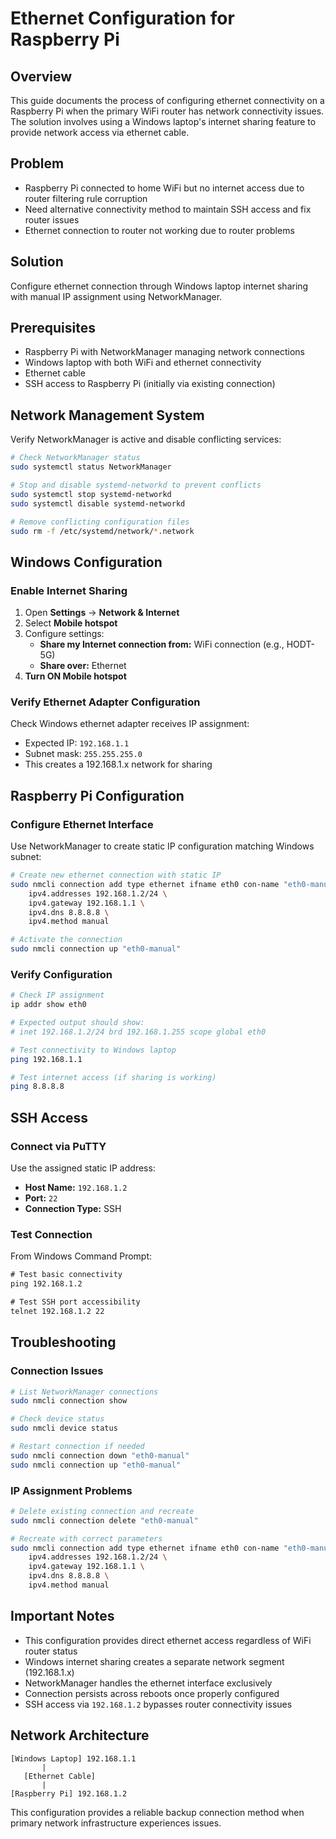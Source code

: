 # Ethernet Configuration for Raspberry Pi

## Overview

This guide documents the process of configuring ethernet connectivity on a Raspberry Pi when the primary WiFi router has network connectivity issues. The solution involves using a Windows laptop's internet sharing feature to provide network access via ethernet cable.

## Problem

- Raspberry Pi connected to home WiFi but no internet access due to router filtering rule corruption
- Need alternative connectivity method to maintain SSH access and fix router issues
- Ethernet connection to router not working due to router problems

## Solution

Configure ethernet connection through Windows laptop internet sharing with manual IP assignment using NetworkManager.

## Prerequisites

- Raspberry Pi with NetworkManager managing network connections
- Windows laptop with both WiFi and ethernet connectivity
- Ethernet cable
- SSH access to Raspberry Pi (initially via existing connection)

## Network Management System

Verify NetworkManager is active and disable conflicting services:

```bash
# Check NetworkManager status
sudo systemctl status NetworkManager

# Stop and disable systemd-networkd to prevent conflicts
sudo systemctl stop systemd-networkd
sudo systemctl disable systemd-networkd

# Remove conflicting configuration files
sudo rm -f /etc/systemd/network/*.network
```

## Windows Configuration

### Enable Internet Sharing

1. Open **Settings** → **Network & Internet**
2. Select **Mobile hotspot**
3. Configure settings:
   - **Share my Internet connection from:** WiFi connection (e.g., HODT-5G)
   - **Share over:** Ethernet
4. **Turn ON Mobile hotspot**

### Verify Ethernet Adapter Configuration

Check Windows ethernet adapter receives IP assignment:
- Expected IP: `192.168.1.1`
- Subnet mask: `255.255.255.0`
- This creates a 192.168.1.x network for sharing

## Raspberry Pi Configuration

### Configure Ethernet Interface

Use NetworkManager to create static IP configuration matching Windows subnet:

```bash
# Create new ethernet connection with static IP
sudo nmcli connection add type ethernet ifname eth0 con-name "eth0-manual" \
    ipv4.addresses 192.168.1.2/24 \
    ipv4.gateway 192.168.1.1 \
    ipv4.dns 8.8.8.8 \
    ipv4.method manual

# Activate the connection
sudo nmcli connection up "eth0-manual"
```

### Verify Configuration

```bash
# Check IP assignment
ip addr show eth0

# Expected output should show:
# inet 192.168.1.2/24 brd 192.168.1.255 scope global eth0

# Test connectivity to Windows laptop
ping 192.168.1.1

# Test internet access (if sharing is working)
ping 8.8.8.8
```

## SSH Access

### Connect via PuTTY

Use the assigned static IP address:
- **Host Name:** `192.168.1.2`
- **Port:** `22`
- **Connection Type:** SSH

### Test Connection

From Windows Command Prompt:
```cmd
# Test basic connectivity
ping 192.168.1.2

# Test SSH port accessibility
telnet 192.168.1.2 22
```

## Troubleshooting

### Connection Issues

```bash
# List NetworkManager connections
sudo nmcli connection show

# Check device status
sudo nmcli device status

# Restart connection if needed
sudo nmcli connection down "eth0-manual"
sudo nmcli connection up "eth0-manual"
```

### IP Assignment Problems

```bash
# Delete existing connection and recreate
sudo nmcli connection delete "eth0-manual"

# Recreate with correct parameters
sudo nmcli connection add type ethernet ifname eth0 con-name "eth0-manual" \
    ipv4.addresses 192.168.1.2/24 \
    ipv4.gateway 192.168.1.1 \
    ipv4.dns 8.8.8.8 \
    ipv4.method manual
```

## Important Notes

- This configuration provides direct ethernet access regardless of WiFi router status
- Windows internet sharing creates a separate network segment (192.168.1.x)
- NetworkManager handles the ethernet interface exclusively
- Connection persists across reboots once properly configured
- SSH access via `192.168.1.2` bypasses router connectivity issues

## Network Architecture

```
[Windows Laptop] 192.168.1.1
       |
   [Ethernet Cable]
       |
[Raspberry Pi] 192.168.1.2
```

This configuration provides a reliable backup connection method when primary network infrastructure experiences issues.